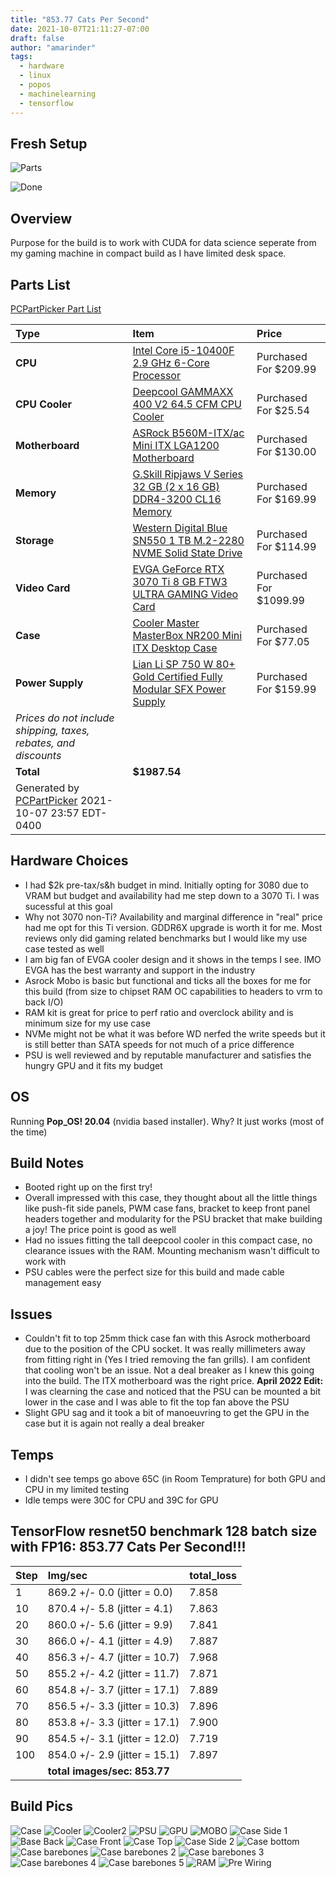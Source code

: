 ```yaml
---
title: "853.77 Cats Per Second"
date: 2021-10-07T21:11:27-07:00
draft: false
author: "amarinder"
tags:
  - hardware
  - linux
  - popos
  - machinelearning
  - tensorflow
---
```


## Fresh Setup

![Parts](https://i.postimg.cc/vm8Pn0yP/IMG-2156.jpg)

![Done](https://i.postimg.cc/HLKQLzk8/IMG-2185.jpg)

## Overview

Purpose for the build is to work with CUDA for data science seperate from my gaming machine in compact build as I have limited desk space.

## Parts List

[PCPartPicker Part List](https://ca.pcpartpicker.com/list/dhncht)

Type|Item|Price
:----|:----|:----
**CPU** | [Intel Core i5-10400F 2.9 GHz 6-Core Processor](https://ca.pcpartpicker.com/product/vrhmP6/intel-core-i5-10400f-29-ghz-6-core-processor-bx8070110400f) | Purchased For $209.99 
**CPU Cooler** | [Deepcool GAMMAXX 400 V2 64.5 CFM CPU Cooler](https://ca.pcpartpicker.com/product/x2JmP6/deepcool-gammaxx-400-v2-645-cfm-cpu-cooler-dp-mch4-gmx400v2-bl) | Purchased For $25.54 
**Motherboard** | [ASRock B560M-ITX/ac Mini ITX LGA1200 Motherboard](https://ca.pcpartpicker.com/product/99JgXL/asrock-b560m-itxac-mini-itx-lga1200-motherboard-b560m-itxac) | Purchased For $130.00 
**Memory** | [G.Skill Ripjaws V Series 32 GB (2 x 16 GB) DDR4-3200 CL16 Memory](https://ca.pcpartpicker.com/product/kXbkcf/gskill-memory-f43200c16d32gvk) | Purchased For $169.99 
**Storage** | [Western Digital Blue SN550 1 TB M.2-2280 NVME Solid State Drive](https://ca.pcpartpicker.com/product/BhmFf7/western-digital-blue-sn550-1-tb-m2-2280-nvme-solid-state-drive-wds100t2b0c) | Purchased For $114.99 
**Video Card** | [EVGA GeForce RTX 3070 Ti 8 GB FTW3 ULTRA GAMING Video Card](https://ca.pcpartpicker.com/product/M2rRsY/evga-geforce-rtx-3070-ti-8-gb-ftw3-ultra-gaming-video-card-08g-p5-3797-kl) | Purchased For $1099.99 
**Case** | [Cooler Master MasterBox NR200 Mini ITX Desktop Case](https://ca.pcpartpicker.com/product/r6bCmG/cooler-master-masterbox-nr200-mini-itx-desktop-case-mcb-nr200-wnnn-s00) | Purchased For $77.05 
**Power Supply** | [Lian Li SP 750 W 80+ Gold Certified Fully Modular SFX Power Supply](https://ca.pcpartpicker.com/product/3ZzhP6/lian-li-sp-750-w-80-gold-certified-fully-modular-sfx-power-supply-sp750) | Purchased For $159.99 
 | *Prices do not include shipping, taxes, rebates, and discounts* |
 | **Total** | **$1987.54**
 | Generated by [PCPartPicker](https://pcpartpicker.com) 2021-10-07 23:57 EDT-0400 |

## Hardware Choices

* I had $2k pre-tax/s&h budget in mind. Initially opting for 3080 due to VRAM but budget and availability had me step down to a 3070 Ti. I was sucessful at this goal
* Why not 3070 non-Ti? Availability and marginal difference in "real" price had me opt for this Ti version. GDDR6X upgrade is worth it for me. Most reviews only did gaming related benchmarks but I would like my use case tested as well
* I am big fan of EVGA cooler design and it shows in the temps I see. IMO EVGA has the best warranty and support in the industry
* Asrock Mobo is basic but functional and ticks all the boxes for me for this build (from size to chipset RAM OC capabilities to headers to vrm to back I/O)
* RAM kit is great for price to perf ratio and overclock ability and is minimum size for my use case
* NVMe might not be what it was before WD nerfed the write speeds but it is still better than SATA speeds for not much of a price difference
* PSU is well reviewed and by reputable manufacturer and satisfies the hungry GPU and it fits my budget 

## OS

Running **Pop_OS! 20.04** (nvidia based installer). Why? It just works (most of the time)


## Build Notes

* Booted right up on the first try!
* Overall impressed with this case, they thought about all the little things like push-fit side panels, PWM case fans, bracket to keep front panel headers together and modularity for the PSU bracket that make building a joy! The price point is good as well
* Had no issues fitting the tall deepcool cooler in this compact case, no clearance issues with the RAM. Mounting mechanism wasn't difficult to work with 
* PSU cables were the perfect size for this build and made cable management easy

## Issues

* Couldn't fit to top 25mm thick case fan with this Asrock motherboard due to the position of the CPU socket. It was really millimeters away from fitting right in (Yes I tried removing the fan grills). I am confident that cooling won't be an issue. Not a deal breaker as I knew this going into the build. The ITX motherboard was the right price. **April 2022 Edit:** I was clearning the case and noticed that the PSU can be mounted a bit lower in the case and I was able to fit the top fan above the PSU
* Slight GPU sag and it took a bit of manoeuvring to get the GPU in the case but it is again not really a deal breaker

## Temps

* I didn't see temps go above 65C (in Room Temprature) for both GPU and CPU in my limited testing
* Idle temps were 30C for CPU and 39C for GPU


## TensorFlow resnet50 benchmark 128 batch size with FP16: 853.77 Cats Per Second!!!

Step|Img/sec|total_loss
:----|:----|:----
1 | 869.2 +/- 0.0 (jitter = 0.0) | 7.858
10 | 870.4 +/- 5.8 (jitter = 4.1) | 7.863
20 | 860.0 +/- 5.6 (jitter = 9.9) | 7.841
30 | 866.0 +/- 4.1 (jitter = 4.9) | 7.887
40 | 856.3 +/- 4.7 (jitter = 10.7) | 7.968
50 | 855.2 +/- 4.2 (jitter = 11.7) | 7.871
60 | 854.8 +/- 3.7 (jitter = 17.1) | 7.889
70 | 856.5 +/- 3.3 (jitter = 10.3) | 7.896
80 | 853.8 +/- 3.3 (jitter = 17.1) | 7.900
90 | 854.5 +/- 3.1 (jitter = 12.0) | 7.719
100 | 854.0 +/- 2.9 (jitter = 15.1) | 7.897
 |  | **total images/sec: 853.77** |

## Build Pics


![Case](https://i.postimg.cc/HxVBZjVX/IMG-2158.jpg)
![Cooler](https://i.postimg.cc/KjTQbV7Y/IMG-2159.jpg)
![Cooler2](https://i.postimg.cc/Y9Z8JkWV/IMG-2160.jpg)
![PSU](https://i.postimg.cc/8zNw8Z71/IMG-2165.jpg)
![GPU](https://i.postimg.cc/ZYvw6Bkh/IMG-2166.jpg)
![MOBO](https://i.postimg.cc/qMfjwJ06/IMG-2167.jpg)
![Case Side 1](https://i.postimg.cc/9fxLYyFc/IMG-2168.jpg)
![Base Back](https://i.postimg.cc/9FG1N6F8/IMG-2169.jpg)
![Case Front](https://i.postimg.cc/tgg5J7dw/IMG-2170.jpg)
![Case Top](https://i.postimg.cc/3RsCt1MQ/IMG-2171.jpg)
![Case Side 2](https://i.postimg.cc/g2ssG3h3/IMG-2172.jpg)
![Case bottom](https://i.postimg.cc/gJXHy5TK/IMG-2173.jpg)
![Case barebones](https://i.postimg.cc/6Q1hvwY3/IMG-2174.jpg)
![Case barebones 2](https://i.postimg.cc/bYnRs7by/IMG-2175.jpg)
![Case barebones 3](https://i.postimg.cc/CLVsDcHj/IMG-2176.jpg)
![Case barebones 4](https://i.postimg.cc/Y0QNZFkG/IMG-2177.jpg)
![Case barebones 5](https://i.postimg.cc/vHLLv53C/IMG-2178.jpg)
![RAM](https://i.postimg.cc/BnS57tzb/IMG-2180.jpg)
![Pre Wiring](https://i.postimg.cc/zf3C5681/IMG-2182.jpg)


